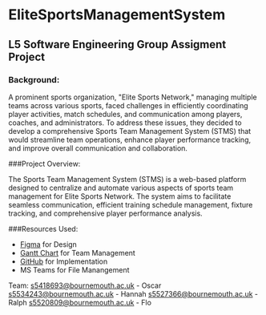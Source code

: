 # EliteSportsManagementSystem

## L5 Software Engineering Group Assigment Project

### Background:  

A prominent sports organization, "Elite Sports Network," managing multiple teams across various sports, faced challenges in efficiently coordinating player activities, match schedules, and communication among players, coaches, and administrators. To address these issues, they decided to develop a comprehensive Sports Team Management System (STMS) that would streamline team operations, enhance player performance tracking, and improve overall communication and collaboration. 

###Project Overview:  

The Sports Team Management System (STMS) is a web-based platform designed to centralize and automate various aspects of sports team management for Elite Sports Network. The system aims to facilitate seamless communication, efficient training schedule management, fixture tracking, and comprehensive player performance analysis. 

###Resources Used: 
  - [Figma](https://www.figma.com/) for Design
  - [Gantt Chart](https://www.onlinegantt.com/) for Team Management
  - [GitHub](https://www.github.com/) for Implementation
  - MS Teams for File Manangement

Team: 
s5418693@bournemouth.ac.uk - Oscar
s5534243@bournemouth.ac.uk - Hannah
s5527366@bournemouth.ac.uk - Ralph
s5520809@bournemouth.ac.uk - Flo 
